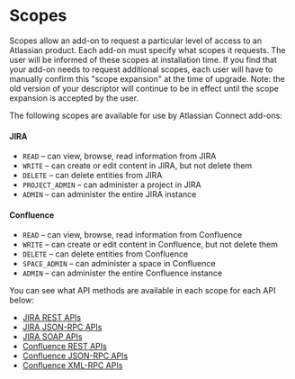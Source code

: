 # Scopes

Scopes allow an add-on to request a particular level of access to an Atlassian product. Each add-on
must specify what scopes it requests. The user will be informed of these scopes at installation
time. If you find that your add-on needs to request additional scopes, each user will have to
manually confirm this "scope expansion" at the time of upgrade. Note: the old version of your
descriptor will continue to be in effect until the scope expansion is accepted by the user.

The following scopes are available for use by Atlassian Connect add-ons:

#### JIRA

* `READ` &ndash; can view, browse, read information from JIRA
* `WRITE` &ndash; can create or edit content in JIRA, but not delete them
* `DELETE` &ndash; can delete entities from JIRA
* `PROJECT_ADMIN` &ndash; can administer a project in JIRA
* `ADMIN` &ndash; can administer the entire JIRA instance

#### Confluence

* `READ` &ndash; can view, browse, read information from Confluence
* `WRITE` &ndash; can create or edit content in Confluence, but not delete them
* `DELETE` &ndash; can delete entities from Confluence
* `SPACE_ADMIN` &ndash; can administer a space in Confluence
* `ADMIN` &ndash; can administer the entire Confluence instance

You can see what API methods are available in each scope for each API below:

* [JIRA REST APIs](./jira-rest-scopes.html)
* [JIRA JSON-RPC APIs](./jira-jsonrpc-scopes.html)
* [JIRA SOAP APIs](./jira-soap-scopes.html)
* [Confluence REST APIs](./confluence-rest-scopes.html)
* [Confluence JSON-RPC APIs](./confluence-jsonrpc-scopes.html)
* [Confluence XML-RPC APIs](./confluence-xmlrpc-scopes.html)